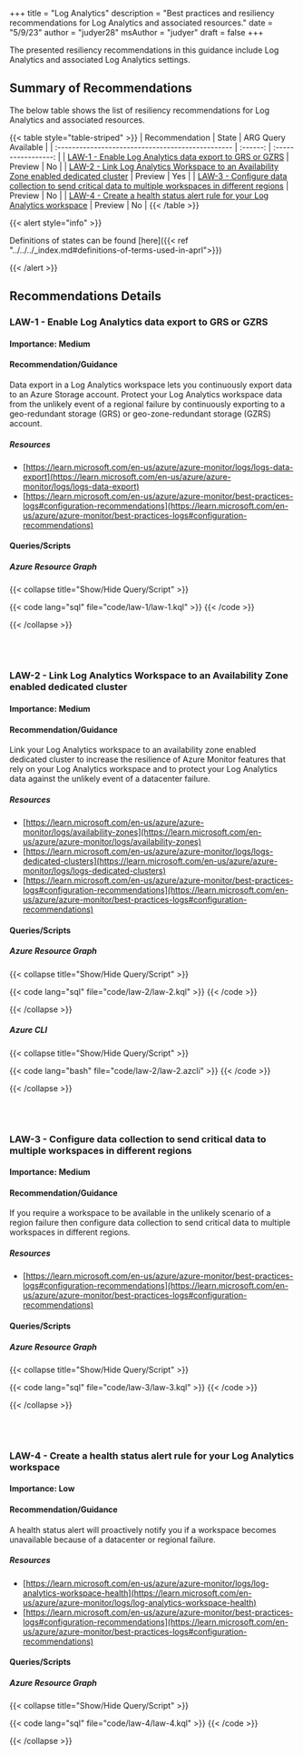 +++
title = "Log Analytics"
description = "Best practices and resiliency recommendations for Log Analytics and associated resources."
date = "5/9/23"
author = "judyer28"
msAuthor = "judyer"
draft = false
+++

The presented resiliency recommendations in this guidance include Log Analytics and associated Log Analytics settings.

## Summary of Recommendations

The below table shows the list of resiliency recommendations for Log Analytics and associated resources.

{{< table style="table-striped" >}}
| Recommendation                                    |  State   | ARG Query Available |
| :------------------------------------------------ | :------: | :-----------------: |
| [LAW-1 - Enable Log Analytics data export to GRS or GZRS](#law-1---enable-log-analytics-data-export-to-grs-or-gzrs) | Preview  |         No         |
| [LAW-2 - Link Log Analytics Workspace to an Availability Zone enabled dedicated cluster](#law-2---link-log-analytics-workspace-to-an-availability-zone-enabled-dedicated-cluster) | Preview |         Yes          |
| [LAW-3 - Configure data collection to send critical data to multiple workspaces in different regions](#law-3---configure-data-collection-to-send-critical-data-to-multiple-workspaces-in-different-regions) | Preview  |         No         |
| [LAW-4 - Create a health status alert rule for your Log Analytics workspace](#law-4---create-a-health-status-alert-rule-for-your-log-analytics-workspace) | Preview  |         No         |
{{< /table >}}

{{< alert style="info" >}}

Definitions of states can be found [here]({{< ref "../../../_index.md#definitions-of-terms-used-in-aprl">}})

{{< /alert >}}

## Recommendations Details

### LAW-1 - Enable Log Analytics data export to GRS or GZRS

#### Importance: Medium

#### Recommendation/Guidance

Data export in a Log Analytics workspace lets you continuously export data to an Azure Storage account.  Protect your Log Analytics workspace data from the unlikely event of a regional failure by continuously exporting to a geo-redundant storage (GRS) or geo-zone-redundant storage (GZRS) account.

##### Resources

- [https://learn.microsoft.com/en-us/azure/azure-monitor/logs/logs-data-export](https://learn.microsoft.com/en-us/azure/azure-monitor/logs/logs-data-export)
- [https://learn.microsoft.com/en-us/azure/azure-monitor/best-practices-logs#configuration-recommendations](https://learn.microsoft.com/en-us/azure/azure-monitor/best-practices-logs#configuration-recommendations)

#### Queries/Scripts

##### Azure Resource Graph

{{< collapse title="Show/Hide Query/Script" >}}

{{< code lang="sql" file="code/law-1/law-1.kql" >}} {{< /code >}}

{{< /collapse >}}

<br><br>

### LAW-2 - Link Log Analytics Workspace to an Availability Zone enabled dedicated cluster

#### Importance: Medium

#### Recommendation/Guidance

Link your Log Analytics workspace to an availability zone enabled dedicated cluster to increase the resilience of Azure Monitor features that rely on your Log Analytics workspace and to protect your Log Analytics data against the unlikely event of a datacenter failure.

##### Resources

- [https://learn.microsoft.com/en-us/azure/azure-monitor/logs/availability-zones](https://learn.microsoft.com/en-us/azure/azure-monitor/logs/availability-zones)
- [https://learn.microsoft.com/en-us/azure/azure-monitor/logs/logs-dedicated-clusters](https://learn.microsoft.com/en-us/azure/azure-monitor/logs/logs-dedicated-clusters)
- [https://learn.microsoft.com/en-us/azure/azure-monitor/best-practices-logs#configuration-recommendations](https://learn.microsoft.com/en-us/azure/azure-monitor/best-practices-logs#configuration-recommendations)

#### Queries/Scripts

##### Azure Resource Graph

{{< collapse title="Show/Hide Query/Script" >}}

{{< code lang="sql" file="code/law-2/law-2.kql" >}} {{< /code >}}

{{< /collapse >}}

##### Azure CLI

{{< collapse title="Show/Hide Query/Script" >}}

{{< code lang="bash" file="code/law-2/law-2.azcli" >}} {{< /code >}}

{{< /collapse >}}

<br><br>
### LAW-3 - Configure data collection to send critical data to multiple workspaces in different regions

#### Importance: Medium

#### Recommendation/Guidance

If you require a workspace to be available in the unlikely scenario of a region failure then configure data collection to send critical data to multiple workspaces in different regions.

##### Resources

- [https://learn.microsoft.com/en-us/azure/azure-monitor/best-practices-logs#configuration-recommendations](https://learn.microsoft.com/en-us/azure/azure-monitor/best-practices-logs#configuration-recommendations)

#### Queries/Scripts

##### Azure Resource Graph

{{< collapse title="Show/Hide Query/Script" >}}

{{< code lang="sql" file="code/law-3/law-3.kql" >}} {{< /code >}}

{{< /collapse >}}

<br><br>
### LAW-4 - Create a health status alert rule for your Log Analytics workspace

#### Importance: Low

#### Recommendation/Guidance

A health status alert will proactively notify you if a workspace becomes unavailable because of a datacenter or regional failure.

##### Resources

- [https://learn.microsoft.com/en-us/azure/azure-monitor/logs/log-analytics-workspace-health](https://learn.microsoft.com/en-us/azure/azure-monitor/logs/log-analytics-workspace-health)
- [https://learn.microsoft.com/en-us/azure/azure-monitor/best-practices-logs#configuration-recommendations](https://learn.microsoft.com/en-us/azure/azure-monitor/best-practices-logs#configuration-recommendations)

#### Queries/Scripts

##### Azure Resource Graph

{{< collapse title="Show/Hide Query/Script" >}}

{{< code lang="sql" file="code/law-4/law-4.kql" >}} {{< /code >}}

{{< /collapse >}}

<br><br>
